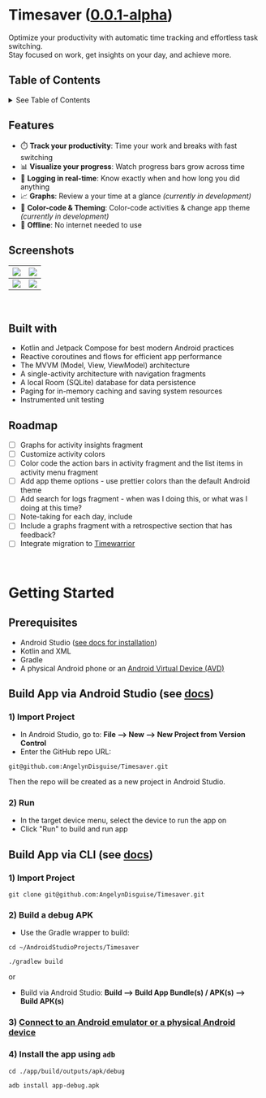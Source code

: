 # Timesaver ([0.0.1-alpha](https://github.com/AngelynDisguise/Timesaver/releases/0.0.1-alpha))
Optimize your productivity with automatic time tracking and effortless task switching. <br/>
Stay focused on work, get insights on your day, and achieve more.

## Table of Contents
<details>
  <summary>See Table of Contents</summary>
  
1) [Features](https://github.com/AngelynDisguise/Timesaver/new/main?filename=README.md#features)
2) [Screenshots](https://github.com/AngelynDisguise/Timesaver/new/main?filename=README.md#screenshots)
3) [Built With](https://github.com/AngelynDisguise/Timesaver/new/main?filename=README.md#built-with)
4) [Roadmap](https://github.com/AngelynDisguise/Timesaver/new/main?filename=README.md#roadmap)
5) [Gettiing Started](https://github.com/AngelynDisguise/Timesaver/new/main?filename=README.md#getting-started)
    - [Prerequisites](https://github.com/AngelynDisguise/Timesaver/new/main?filename=README.md#prerequisites)
    - [Build App via Android Studio](https://github.com/AngelynDisguise/Timesaver/new/main?filename=README.md#build-app-via-android-studio)
    - [Build App via CLI](https://github.com/AngelynDisguise/Timesaver/new/main?filename=README.md#build-app-via-cli)

</details>

## Features
- ⏱️ **Track your productivity**: Time your work and breaks with fast switching
- 📊 **Visualize your progress**: Watch progress bars grow across time
- 📔 **Logging in real-time**: Know exactly when and how long you did anything
- 📈 **Graphs**: Review a your time at a glance *(currently in development)*
- 🎨 **Color-code & Theming**: Color-code activities & change app theme *(currently in development)*
- 📵 **Offline**: No internet needed to use

## Screenshots

| <img src="https://github.com/user-attachments/assets/5d9ea43e-080c-4505-bc16-9e3f654b09cd"> | <img src="https://github.com/user-attachments/assets/c8498ca6-9bcd-40f0-9047-a96e73102064"> |
|-------------------------|-------------------------|
| <img src="https://github.com/user-attachments/assets/48f0953b-79cb-4787-b3a5-d55b2e04207a"> | <img src="https://github.com/user-attachments/assets/e4cd6e03-ee7f-43e6-977e-2f4a7a5d6625"> |

<br/>

## Built with
- Kotlin and Jetpack Compose for best modern Android practices
- Reactive coroutines and flows for efficient app performance
- The MVVM (Model, View, ViewModel) architecture
- A single-activity architecture with navigation fragments
- A local Room (SQLite) database for data persistence
- Paging for in-memory caching and saving system resources
- Instrumented unit testing

## Roadmap
- [ ] Graphs for activity insights fragment
- [ ] Customize activity colors
- [ ] Color code the action bars in activity fragment and the list items in activity menu fragment
- [ ] Add app theme options - use prettier colors than the default Android theme
- [ ] Add search for logs fragment - when was I doing this, or what was I doing at this time?
- [ ] Note-taking for each day, include
- [ ] Include a graphs fragment with a retrospective section that has feedback?
- [ ] Integrate migration to [Timewarrior](https://timewarrior.net/docs/)

<br/>

# Getting Started

## Prerequisites
- Android Studio ([see docs for installation](https://developer.android.com/studio/install))
- Kotlin and XML
- Gradle
- A physical Android phone or an [Android Virtual Device (AVD)](https://developer.android.com/studio/run/managing-avds)

## Build App via Android Studio (see [docs](https://developer.android.com/studio/run))

### 1) Import Project
- In Android Studio, go to: **File --> New --> New Project from Version Control**
- Enter the GitHub repo URL:
```
git@github.com:AngelynDisguise/Timesaver.git
```
Then the repo will be created as a new project in Android Studio.

### 2) Run
- In the target device menu, select the device to run the app on
- Click "Run" to build and run app

## Build App via CLI (see [docs](https://developer.android.com/build/building-cmdline))

### 1) Import Project
```
git clone git@github.com:AngelynDisguise/Timesaver.git
```

### 2) Build a debug APK
- Use the Gradle wrapper to build:
```
cd ~/AndroidStudioProjects/Timesaver
```
```
./gradlew build
```
or
- Build via Android Studio: **Build --> Build App Bundle(s) / APK(s) --> Build APK(s)**

### 3) [Connect to an Android emulator or a physical Android device](https://developer.android.com/studio/run/device)

### 4) Install the app using ```adb```
  ```
  cd ./app/build/outputs/apk/debug
  ```
  ```
  adb install app-debug.apk 
  ```
